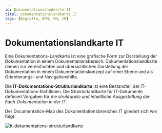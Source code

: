```yaml
---
id: Dokumentationslandkarte-IT
titel: Dokumentationslandkarte IT
tags: [Begriffe, BPM, PM, IM]
---
```


# Dokumentationslandkarte IT

Eine Dokumentations-Landkarte ist eine grafische Form zur Darstellung der Dokumentation in einem Dokumentationsbereich. Dokumentationslandkarte dienen zur vereinfachten und übersichtlichen Darstellung der Dokumentation in einem Dokumentationskonzept auf einer Ebene und als Orientierungs- und Navigationshilfe. 

Die **IT-Dokumentations-Strukturlandkarte** ist eine Bestandteil der IT-Dokumentations-Richtlinien. Die Strukturlandkarte für IT-Dokumente definiert Vorgaben für die *strukturelle und inhaltliche Ausgestaltung der Fach-Dokumentation in der IT*.

Der Documentation-Map des Dokumentationsbereiches IT gliedert sich wie folgt:

![it-dokumentations-strukturlandkarte](/img/it-dokumentations-strukturlandkarte_2.png)

